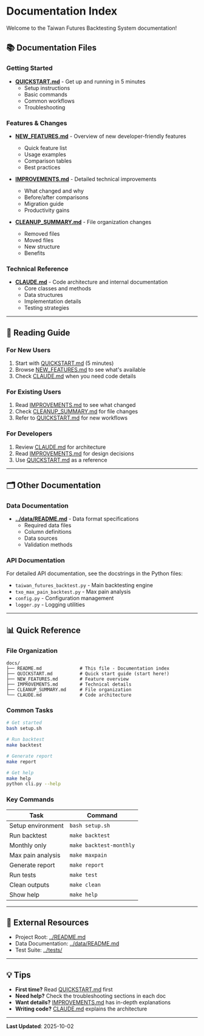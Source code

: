 # Documentation Index

Welcome to the Taiwan Futures Backtesting System documentation!

## 📚 Documentation Files

### Getting Started
- **[QUICKSTART.md](QUICKSTART.md)** - Get up and running in 5 minutes
  - Setup instructions
  - Basic commands
  - Common workflows
  - Troubleshooting

### Features & Changes
- **[NEW_FEATURES.md](NEW_FEATURES.md)** - Overview of new developer-friendly features
  - Quick feature list
  - Usage examples
  - Comparison tables
  - Best practices

- **[IMPROVEMENTS.md](IMPROVEMENTS.md)** - Detailed technical improvements
  - What changed and why
  - Before/after comparisons
  - Migration guide
  - Productivity gains

- **[CLEANUP_SUMMARY.md](CLEANUP_SUMMARY.md)** - File organization changes
  - Removed files
  - Moved files
  - New structure
  - Benefits

### Technical Reference
- **[CLAUDE.md](CLAUDE.md)** - Code architecture and internal documentation
  - Core classes and methods
  - Data structures
  - Implementation details
  - Testing strategies

---

## 📖 Reading Guide

### For New Users
1. Start with [QUICKSTART.md](QUICKSTART.md) (5 minutes)
2. Browse [NEW_FEATURES.md](NEW_FEATURES.md) to see what's available
3. Check [CLAUDE.md](CLAUDE.md) when you need code details

### For Existing Users
1. Read [IMPROVEMENTS.md](IMPROVEMENTS.md) to see what changed
2. Check [CLEANUP_SUMMARY.md](CLEANUP_SUMMARY.md) for file changes
3. Refer to [QUICKSTART.md](QUICKSTART.md) for new workflows

### For Developers
1. Review [CLAUDE.md](CLAUDE.md) for architecture
2. Read [IMPROVEMENTS.md](IMPROVEMENTS.md) for design decisions
3. Use [QUICKSTART.md](QUICKSTART.md) as a reference

---

## 🗂️ Other Documentation

### Data Documentation
- **[../data/README.md](../data/README.md)** - Data format specifications
  - Required data files
  - Column definitions
  - Data sources
  - Validation methods

### API Documentation
For detailed API documentation, see the docstrings in the Python files:
- `taiwan_futures_backtest.py` - Main backtesting engine
- `txo_max_pain_backtest.py` - Max pain analysis
- `config.py` - Configuration management
- `logger.py` - Logging utilities

---

## 📊 Quick Reference

### File Organization
```
docs/
├── README.md              # This file - Documentation index
├── QUICKSTART.md          # Quick start guide (start here!)
├── NEW_FEATURES.md        # Feature overview
├── IMPROVEMENTS.md        # Technical details
├── CLEANUP_SUMMARY.md     # File organization
└── CLAUDE.md              # Code architecture
```

### Common Tasks
```bash
# Get started
bash setup.sh

# Run backtest
make backtest

# Generate report
make report

# Get help
make help
python cli.py --help
```

### Key Commands
| Task | Command |
|------|---------|
| Setup environment | `bash setup.sh` |
| Run backtest | `make backtest` |
| Monthly only | `make backtest-monthly` |
| Max pain analysis | `make maxpain` |
| Generate report | `make report` |
| Run tests | `make test` |
| Clean outputs | `make clean` |
| Show help | `make help` |

---

## 🔗 External Resources

- Project Root: [../README.md](../README.md)
- Data Documentation: [../data/README.md](../data/README.md)
- Test Suite: [../tests/](../tests/)

---

## 💡 Tips

- **First time?** Read [QUICKSTART.md](QUICKSTART.md) first
- **Need help?** Check the troubleshooting sections in each doc
- **Want details?** [IMPROVEMENTS.md](IMPROVEMENTS.md) has in-depth explanations
- **Writing code?** [CLAUDE.md](CLAUDE.md) explains the architecture

---

**Last Updated**: 2025-10-02

